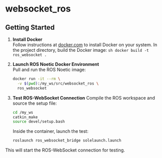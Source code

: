 # websocket_ros

## Getting Started

1. **Install Docker**  
    Follow instructions at [docker.com](https://docs.docker.com/get-docker/) to install Docker on your system.
    In the project directory, build the Docker image:
        ```sh
        docker build -t ros_websocket .
        ```
2. **Launch ROS Noetic Docker Environment**  
    Pull and run the ROS Noetic image:
    ```sh
    docker run -it --rm \
      -v $(pwd):/my_ws/src/websocket_ros \
      ros_websocket
    ```

3. **Test ROS-WebSocket Connection** 
    Compile the ROS workspace and source the setup file:
    ```sh
    cd /my_ws
    catkin_make
    source devel/setup.bash
    ```
    Inside the container, launch the test:
    ```sh
    roslaunch ros_websocket_bridge solelaunch.launch
    ```

This will start the ROS-WebSocket connection for testing.